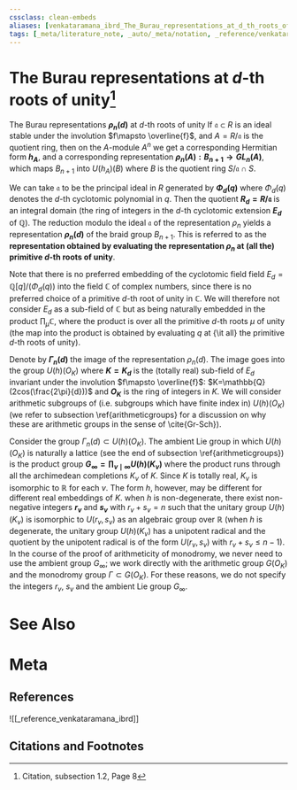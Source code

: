 ```yaml
---
cssclass: clean-embeds
aliases: [venkataramana_ibrd_The_Burau_representations_at_d_th_roots_of_unity]
tags: [_meta/literature_note, _auto/_meta/notation, _reference/venkataramana_ibrd, _meta/definition]
---
```

# The Burau representations at $d$-th roots of unity[^1]
The Burau  representations **$\rho_n(d)$** at  $d$-th roots of unity If  $\mathfrak{a}\subset R$ is  an ideal  stable under  the involution $f\mapsto \overline{f}$, and  $A=R/\mathfrak{a}$ is the quotient ring, then on  the $A$-module  $A^n$ we get  a corresponding  Hermitian form **$h_A$**,  and  a corresponding  representation  **$\rho _n(A):  B_{n+1}\rightarrow GL_n(A)$**,  which maps  $B_{n+1}$  into $U(h_A)(B)$  where  $B$ is  the quotient ring $S/\mathfrak {a}\cap S$.

We can take ${\mathfrak a}$ to be the principal ideal in $R$ generated by **$\Phi _d(q)$**  where  $\Phi _d(q)$  denotes  the $d$-th  cyclotomic polynomial  in $q$.   Then the  quotient **$R_d=R/{\mathfrak  a}$**  is an integral  domain  (the  ring  of  integers in  the  $d$-th  cyclotomic extension **$E_d$**  of $\mathbb{Q}$).  The reduction modulo  the ideal $\mathfrak a$  of the  representation  $\rho _n$  yields  a representation  **$\rho _n(d)$**  of the  braid group  $B_{n+1}$.  This  is referred  to  as the **representation obtained by evaluating  the representation $\rho _n$ at (all the) primitive $d$-th roots of unity**. 

Note  that there  is no  preferred embedding  of the  cyclotomic field field $E_d=\mathbb{Q}[q]/(\Phi _d(q))$ into the field $\mathbb{C}$ of complex numbers, since there is no preferred choice of a primitive $d$-th root of unity in $\mathbb{C}$.  We  will therefore not consider $E_d$ as  a sub-field of $\mathbb{C}$ but  as being  naturally embedded  in the  product $\prod  _{\mu }\mathbb{C}$, where the  product is over  all the primitive  $d$-th roots $\mu$ of unity (the map into the product  is obtained by evaluating $q$ at {\it all} the primitive $d$-th roots of unity).


Denote  by  **$\Gamma  _n(d)$**  the  image of  the  representation  $\rho _n(d)$. The image goes into the group $U(h)(O_K)$ where **$K=K_d$** is the (totally  real)  sub-field of  $E_d$  invariant  under the  involution $f\mapsto \overline{f}$: $K=\mathbb{Q}(2cos(\frac{2\pi}{d}))$ and **$O_K$** is the ring of  integers in  $K$.  We will  consider arithmetic  subgroups of (i.e. subgroups which have finite  index in) $U(h)(O_K)$ (we refer to subsection \ref{arithmeticgroups}  for a  discussion on why  these are arithmetic groups in the sense of \cite{Gr-Sch}).  

Consider the  group $\Gamma  _n(d)\subset U(h)(O_K)$. The  ambient Lie group  in which $U(h)(O_K)$  is naturally  a lattice  (see the  end of subsection \ref{arithmeticgroups})  is the product  group **$G_{\infty}= \prod _{v \mid  \infty} U(h)(K_v)$** where the product  runs through all the archimedean completions $K_v$ of  $K$.  Since $K$ is totally real, $K_v$ is isomorphic to $\mathbb{R}$ for  each $v$.  The form $h$, however, may be  different for  different  real  embeddings of  $K$.   when $h$  is non-degenerate, there exist non-negative integers **$r_v$** and **$s_v$** with $r_v+s_v=n$ such  that the unitary group $U(h)(K_v)$  is isomorphic to $U(r_v,s_v)$ as an algebraic group  over $\mathbb{R}$ (when $h$ is degenerate, the unitary group $U(h)(K_v)$ has a unipotent radical and the quotient by the unipotent radical is of the form $U(r_v,s_v)$ with $r_v+s_v\leq n-1$). In  the course of the  proof of arithmeticity  of monodromy, we never need  to use  the ambient group  $G_{\infty}$; we  work directly with  the arithmetic group  $G(O_K)$ and  the monodromy  group $\Gamma \subset G(O_K)$.   For these reasons,  we do not specify  the integers $r_v$, $s_v$ and the ambient Lie group $G_{\infty}$.

# See Also

# Meta
## References
![[_reference_venkataramana_ibrd]]


## Citations and Footnotes
[^1]: Citation, subsection 1.2, Page 8
